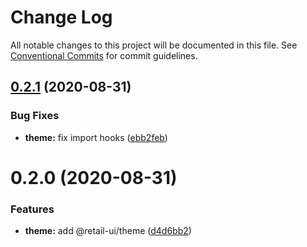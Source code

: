 # Change Log

All notable changes to this project will be documented in this file.
See [Conventional Commits](https://conventionalcommits.org) for commit guidelines.

## [0.2.1](https://github.com/sondh0127/retail-ui/compare/@retail-ui/theme@0.2.0...@retail-ui/theme@0.2.1) (2020-08-31)

### Bug Fixes

- **theme:** fix import hooks ([ebb2feb](https://github.com/sondh0127/retail-ui/commit/ebb2febab88b0d329b1bdc7df9bb658cfa7b2732))

# 0.2.0 (2020-08-31)

### Features

- **theme:** add @retail-ui/theme ([d4d6bb2](https://github.com/sondh0127/retail-ui/commit/d4d6bb276fc7cc437c97f279fe54df1096098960))
